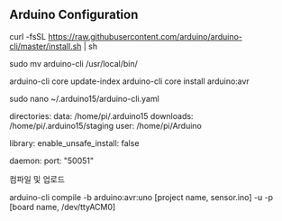 <h2>Arduino Configuration</h2>


curl -fsSL https://raw.githubusercontent.com/arduino/arduino-cli/master/install.sh | sh

sudo mv arduino-cli /usr/local/bin/

arduino-cli core update-index
arduino-cli core install arduino:avr


sudo nano ~/.arduino15/arduino-cli.yaml

directories:
  data: /home/pi/.arduino15
  downloads: /home/pi/.arduino15/staging
  user: /home/pi/Arduino

library:
  enable_unsafe_install: false

daemon:
  port: "50051"


컴파일 및 업로드

arduino-cli compile -b arduino:avr:uno [project name, sensor.ino] -u -p [board name, /dev/ttyACM0]

